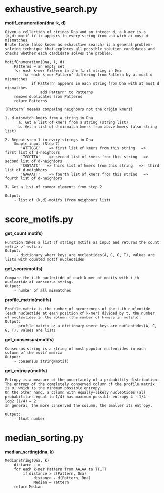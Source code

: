

# exhaustive_search.py
**motif_enumeration(dna, k, d)**

    Given a collection of strings Dna and an integer d, a k-mer is a (k,d)-motif if it appears in every string from Dna with at most d mismatches.
    Brute force (also known as exhaustive search) is a general problem-solving technique that explores all possible solution candidates and checks whether each candidate solves the problem.
    
    MotifEnumeration(Dna, k, d)
        Patterns ← an empty set
        for each k-mer Pattern in the first string in Dna
            for each k-mer Pattern’ differing from Pattern by at most d mismatches
                if Pattern' appears in each string from Dna with at most d mismatches
                    add Pattern' to Patterns
        remove duplicates from Patterns
        return Patterns
    
    (Pattern’ meeans comparing neighbors not the origin kmers)
    
    1. d-mismatch kmers from a string in Dna
          a. Get a list of kmers from a string (string list)
          b. Get a list of d-mismatch kmers from above kmers (also string list)
    
    2. Repeat step 1 in every strings in Dna
        Smaple input (Step 7)
           'ATTTGGC'    => first list of kmers from this string   =>  first list of d-neighbors
           'TGCCTTA'    => second list of kmers from this string   =>  second list of d-neighbors
           'CGGTATC'   => third list of kmers from this string   =>  third list of d-neighbors
           'GAAAATT'    => fourth list of kmers from this string   =>  fourth list of d-neighbors
    
    3. Get a list of common elements from step 2
    
    Output:
        - list of (k,d)-motifs (from neighbors list)


#   score_motifs.py

**get_count(motifs)**

    Function takes a list of strings motifs as input and returns the count matrix of motifs.
    Output: 
         - dictionary where keys are nucleotides(A, C, G, T), values are lists with counted motif nucleotides
    
**get_score(motifs)**

    Compare the i-th nucleotide of each k-mer of motifs with i-th nucleotide of consensus string.
    Output: 
        - number of all mismatches

**profile_matrix(motifs)**

    Profile matrix is the number of occurrences of the i-th nucleotide (each nucleotide at each position of k-mer) divided by t, the number of nucleotides in the column (the number of k-mers in motifs);
    Output: 
        - profile matrix as a dictionary where keys are nucleotides(A, C, G, T), values are lists

**get_consensus(motifs)**

    Consensus string is a string of most popular nucleotides in each column of the motif matrix
    Output: 
        - consensus string(motif)
    
**get_entropy(motifs)**

    Entropy is a measure of the uncertainty of a probability distribution.
    The entropy of the completely conserved column of the profile matrix is 0, which is the minimum possible entropy.
    On the other hand, a column with equally-likely nucleotides (all probabilities equal to 1/4) has maximum possible entropy 4 · 1/4 · log2 (1/4) = 2.
    In general, the more conserved the column, the smaller its entropy.
        
    Output:
        - float number
        

# median_sorting.py

**median_sorting(dna, k)**

    MedianString(Dna, k)
        distance ← ∞
        for each k-mer Pattern from AA…AA to TT…TT
            if distance > d(Pattern, Dna)
                 distance ← d(Pattern, Dna)
                 Median ← Pattern
        return Median

